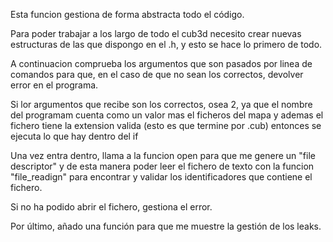 Esta funcion gestiona de forma abstracta todo el código.

Para poder trabajar a los largo de todo el cub3d necesito crear nuevas estructuras de las que dispongo en el .h, y esto se hace lo primero de todo.

A continuacion comprueba los argumentos que son pasados por linea de comandos para que, en el caso de que no sean los correctos, devolver error en el programa.

Si lor argumentos que recibe son los correctos, osea 2, ya que el nombre del programam cuenta como un valor mas el ficheros del mapa y ademas el fichero tiene la extension valida (esto es que termine por .cub) entonces se ejecuta lo que hay dentro del if

Una vez entra dentro, llama a la funcion open para que me genere un "file descriptor" y de esta manera poder leer el fichero de texto con la funcion "file_readign" para encontrar y validar los identificadores que contiene el fichero.

Si no ha podido abrir el fichero, gestiona el error.

Por último, añado una función para que me muestre la gestión de los leaks.
